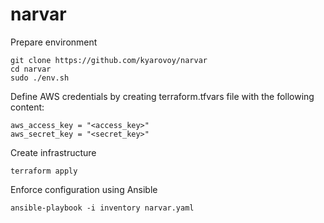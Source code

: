# narvar

Prepare environment
```
git clone https://github.com/kyarovoy/narvar
cd narvar
sudo ./env.sh
```

Define AWS credentials by creating terraform.tfvars file with the following content:
```
aws_access_key = "<access_key>"
aws_secret_key = "<secret_key>"
```

Create infrastructure
```
terraform apply
```

Enforce configuration using Ansible
```
ansible-playbook -i inventory narvar.yaml
```
